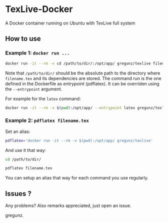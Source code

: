 # TexLive-Docker

A Docker container running on Ubuntu with TexLive full system 

## How to use

### Example 1: `docker run ...`

```bash
docker run -it --rm -v cd /path/to/dir/:/opt/app/ gregunz/texlive filename.tex
```

Note that `/path/to/dir/` should be the absolute path to the directory where `filename.tex` and its dependencies are stored.
The command run is the one defined in the Dockerfile as entrypoint (pdflatex).
It can be overriden using the `--entrypoint` argument.

For example for the `latex` command:

```bash
docker run -it --rm -v $(pwd):/opt/app/ --entrypoint latex gregunz/texlive filename.tex
```


### Example 2: `pdflatex filename.tex`

Set an alias:

```bash
pdflatex='docker run -it --rm -v $(pwd):/opt/app/ gregunz/texlive'
```

And use it that way:

```bash
cd /path/to/dir/
```

```bash
pdflatex filename.tex
```

You can setup an alias that way for each command you use regularly.

## Issues ?

Any problems? Also remarks appreciated, just open an issue.

gregunz.
